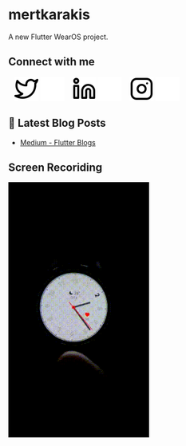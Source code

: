 # mertkarakis

A new Flutter WearOS project.
 
## Connect with me
&nbsp;&nbsp;
[![website](./readme_image/twitter-light.svg)](https://twitter.com/mrtkarakis#gh-light-mode-only)
[![website](./readme_image/twitter-dark.svg)](https://twitter.com/mrtkarakis#gh-dark-mode-only)
&nbsp;&nbsp;
[![website](./readme_image/linkedin-light.svg)](https://www.linkedin.com/in/mert-karakış-60622320a/#gh-light-mode-only)
[![website](./readme_image/linkedin-dark.svg)](https://www.linkedin.com/in/mert-karakış-60622320a/#gh-dark-mode-only)
&nbsp;&nbsp;
[![website](./readme_image/instagram-light.svg)](https://www.instagram.com/mrtkarakis/#gh-light-mode-only)
[![website](./readme_image/instagram-dark.svg)](https://www.instagram.com/mrtkarakis/#gh-dark-mode-only)


## 📕 Latest Blog Posts

<!-- BLOG-POST-LIST:START -->
- [Medium - Flutter Blogs](https://mrtkarakis.medium.com)

## Screen Recoriding
![website](./readme_gif/mertkarakis_wearos.gif)
